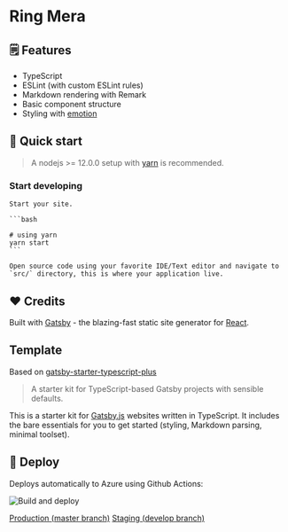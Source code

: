 # Ring Mera

## 🗒️ Features

- TypeScript
- ESLint (with custom ESLint rules)
- Markdown rendering with Remark
- Basic component structure
- Styling with [emotion](https://emotion.sh/)

## 🚀 Quick start

> A nodejs >= 12.0.0 setup with [yarn](https://yarnpkg.com/) is recommended.

### Start developing

    Start your site.

    ```bash

    # using yarn
    yarn start
    ```

    Open source code using your favorite IDE/Text editor and navigate to `src/` directory, this is where your application live.

## ❤️ Credits

Built with [Gatsby](https://www.gatsbyjs.org/) - the blazing-fast static site generator for [React](https://facebook.github.io/react/).

## Template

Based on [gatsby-starter-typescript-plus](https://github.com/resir014/gatsby-starter-typescript-plus)

> A starter kit for TypeScript-based Gatsby projects with sensible defaults.

This is a starter kit for [Gatsby.js](https://www.gatsbyjs.org/) websites written in TypeScript. It includes the bare essentials for you to get started (styling, Markdown parsing, minimal toolset).

## 💫 Deploy

Deploys automatically to Azure using Github Actions:

![Build and deploy](https://github.com/daresaydigital/dataprata/workflows/Build%20and%20deploy/badge.svg?branch=master)

[Production (master branch)](http://dataprata.se)
[Staging (develop branch)](http://next.dataprata.se)
